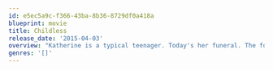```yaml
---
id: e5ec5a9c-f366-43ba-8b36-8729df0a418a
blueprint: movie
title: Childless
release_date: '2015-04-03'
overview: "Katherine is a typical teenager. Today's her funeral. The four adults in her life have a lot on their mind - and it's not all about Katherine either. With a frankness that's strikingly disarming as well as frequently self-serving, the grown-ups struggle with being... well... grown-up."
genres: '[]'
---
```

